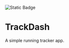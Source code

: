 ![Static Badge](https://img.shields.io/badge/Flutter%20-%2302569B.svg?&style=for-the-badge&logo=Flutter&logoColor=white")
# TrackDash
A simple running tracker app. 

